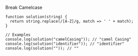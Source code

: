 Break Camelcase

    function solution(string) {
      return string.replace(/[A-Z]/g, match => ' ' + match);
    }
    
    // Examples
    console.log(solution("camelCasing")); // "camel Casing"
    console.log(solution("identifier")); // "identifier"
    console.log(solution("")); // ""
